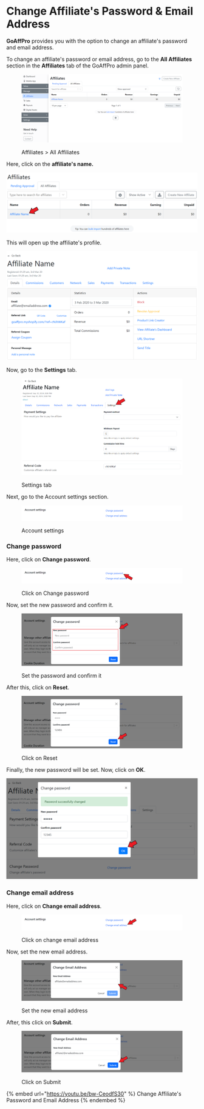 # Change Affiliate's Password & Email Address

**GoAffPro** provides you with the option to change an affiliate's password and email address.&#x20;

To change an affiliate's password or email address, go to the **All Affiliates** section in the **Affiliates** tab of the GoAffPro admin panel.

<figure><img src="../../../.gitbook/assets/image (3520).png" alt=""><figcaption><p>Affiliates > All Affiliates</p></figcaption></figure>

Here, click on the **affiliate's name.**

![Click on the affiliate's name](<../../../.gitbook/assets/Annotation 2020-03-03 013129.png>)

This will open up the affiliate's profile.

![Affiliate Profile](<../../../.gitbook/assets/Annotation 2020-03-03 013817 (1).png>)

Now, go to the **Settings** tab.

<figure><img src="../../../.gitbook/assets/Screenshot 2024-09-30 2021492.png" alt=""><figcaption><p>Settings tab</p></figcaption></figure>

Next, go to the Account settings section.

<figure><img src="../../../.gitbook/assets/image (3620).png" alt=""><figcaption><p>Account settings</p></figcaption></figure>

### Change password

Here, click on **Change password**.

<figure><img src="../../../.gitbook/assets/Screenshot 2024-09-30 2050511.png" alt=""><figcaption><p>Click on Change password</p></figcaption></figure>

Now, set the new password and confirm it.

<figure><img src="../../../.gitbook/assets/Screenshot 2024-09-30 205122.png" alt=""><figcaption><p>Set the password and confirm it</p></figcaption></figure>

After this, click on **Reset**.&#x20;

<figure><img src="../../../.gitbook/assets/Screenshot 2024-09-30 2052301.png" alt=""><figcaption><p>Click on Reset</p></figcaption></figure>

Finally, the new password will be set. Now, click on **OK**.

![Click on OK](<../../../.gitbook/assets/Annotation 2020-03-03 230025.png>)

### Change email address

Here, click on **Change email address**.&#x20;

<figure><img src="../../../.gitbook/assets/Screenshot 2024-09-30 205051.png" alt=""><figcaption><p>Click on change email address</p></figcaption></figure>

Now, set the new email address.

<figure><img src="../../../.gitbook/assets/Screenshot 2024-09-30 2053192.png" alt=""><figcaption><p>Set the new email address</p></figcaption></figure>

After, this click on **Submit**.

<figure><img src="../../../.gitbook/assets/Screenshot 2024-09-30 2053363.png" alt=""><figcaption><p>Click on Submit</p></figcaption></figure>

{% embed url="https://youtu.be/bw-CeodfS30" %}
Change Affiliate's Password and Email Address
{% endembed %}
